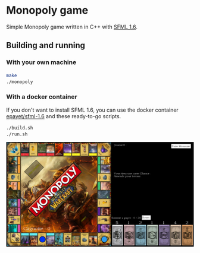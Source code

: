 # Monopoly game

Simple Monopoly game written in C++ with [SFML 1.6](http://www.sfml-dev.org/download/sfml/1.6/).

## Building and running

### With your own machine

``` bash
make
./monopoly
```

### With a docker container

If you don't want to install SFML 1.6, you can use the docker container [epayet/sfml-1.6](https://hub.docker.com/r/epayet/sfml-1.6/) and these ready-to-go scripts.

``` bash
./build.sh
./run.sh
```

![In game screen][screen]

[screen]: https://raw.githubusercontent.com/epayet/monopoly/master/assets/Images/screen.png
